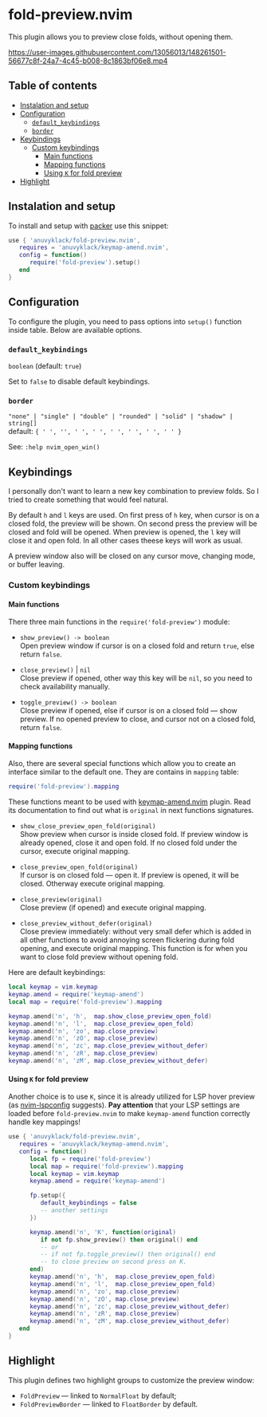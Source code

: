 # fold-preview.nvim

This plugin allows you to preview close folds, without opening them.

https://user-images.githubusercontent.com/13056013/148261501-56677c8f-24a7-4c45-b008-8c1863bf06e8.mp4

## Table of contents

<!-- vim-markdown-toc GFM -->

* [Instalation and setup](#instalation-and-setup)
* [Configuration](#configuration)
    * [`default_keybindings`](#default_keybindings)
    * [`border`](#border)
* [Keybindings](#keybindings)
    * [Custom keybindings](#custom-keybindings)
        * [Main functions](#main-functions)
        * [Mapping functions](#mapping-functions)
        * [Using `K` for fold preview](#using-k-for-fold-preview)
* [Highlight](#highlight)

<!-- vim-markdown-toc -->

## Instalation and setup

To install and setup with [packer](https://github.com/wbthomason/packer.nvim)
use this snippet:

```lua
use { 'anuvyklack/fold-preview.nvim',
   requires = 'anuvyklack/keymap-amend.nvim',
   config = function()
      require('fold-preview').setup()
   end
}
```

## Configuration

To configure the plugin, you need to pass options into `setup()` function inside
table. Below are available options.

### `default_keybindings`
`boolean`   (default: `true`)

Set to `false` to disable default keybindings.

### `border`
`"none" | "single" | "double" | "rounded" | "solid" | "shadow" | string[]`  
default: `{ ' ', '', ' ', ' ', ' ', ' ', ' ', ' ' }`

See: `:help nvim_open_win()`

## Keybindings

I personally don't want to learn a new key combination to preview folds.
So I tried to create something that would feel natural.

By default `h` and `l` keys are used.  On first press of `h` key, when cursor is
on a closed fold, the preview will be shown.  On second press the preview will
be closed and fold will be opened.  When preview is opened, the `l` key will
close it and open fold.  In all other cases theese keys will work as usual.

A preview window also will be closed on any cursor move, changing mode, or
buffer leaving.

### Custom keybindings

#### Main functions

There three main functions in the `require('fold-preview')` module:

- `show_preview() -> boolean`  
  Open preview window if cursor is on a closed fold and return `true`, else
  return `false`.

- `close_preview()` | `nil`  
  Close preview if opened, other way this key will be `nil`, so you need to
  check availability manually.

- `toggle_preview() -> boolean`  
  Close preview if opened, else if cursor is on a closed fold — show preview.
  If no opened preview to close, and cursor not on a closed fold, return `false`.

#### Mapping functions

Also, there are several special functions which allow you to create an interface
similar to the default one.  They are contains in `mapping` table:
```lua
require('fold-preview').mapping
```

These functions meant to be used with
[keymap-amend.nvim](https://github.com/anuvyklack/keymap-amend.nvim) plugin.
Read its documentation to find out what is `original` in next functions
signatures.

- `show_close_preview_open_fold(original)`  
  Show preview when cursor is inside closed fold.  If preview window is already
  opened, close it and open fold.  If no closed fold under the cursor, execute
  original mapping.

- `close_preview_open_fold(original)`  
  If cursor is on closed fold — open it. If preview is opened, it will be
  closed.  Otherway execute original mapping.

- `close_preview(original)`  
  Close preview (if opened) and execute original mapping.

- `close_preview_without_defer(original)`  
  Close preview immediately: without very small defer which is added in all
  other functions to avoid annoying screen flickering during fold opening, and
  execute original mapping.
  This function is for when you want to close fold preview without opening fold.

Here are default keybindings:

```lua
local keymap = vim.keymap
keymap.amend = require('keymap-amend')
local map = require('fold-preview').mapping

keymap.amend('n', 'h',  map.show_close_preview_open_fold)
keymap.amend('n', 'l',  map.close_preview_open_fold)
keymap.amend('n', 'zo', map.close_preview)
keymap.amend('n', 'zO', map.close_preview)
keymap.amend('n', 'zc', map.close_preview_without_defer)
keymap.amend('n', 'zR', map.close_preview)
keymap.amend('n', 'zM', map.close_preview_without_defer)
```

#### Using `K` for fold preview

Another choice is to use `K`, since it is already utilized for LSP hover preview
(as [nvim-lspconfig](https://github.com/neovim/nvim-lspconfig) suggests). 
**Pay attention** that your LSP settings are loaded before `fold-preview.nvim` to
make `keymap-amend` function correctly handle key mappings!

```lua
use { 'anuvyklack/fold-preview.nvim',
   requires = 'anuvyklack/keymap-amend.nvim',
   config = function()
      local fp = require('fold-preview')
      local map = require('fold-preview').mapping
      local keymap = vim.keymap
      keymap.amend = require('keymap-amend')

      fp.setup({ 
         default_keybindings = false
         -- another settings
      })

      keymap.amend('n', 'K', function(original)
         if not fp.show_preview() then original() end
         -- or
         -- if not fp.toggle_preview() then original() end
         -- to close preview on second press on K.
      end)
      keymap.amend('n', 'h',  map.close_preview_open_fold)
      keymap.amend('n', 'l',  map.close_preview_open_fold)
      keymap.amend('n', 'zo', map.close_preview)
      keymap.amend('n', 'zO', map.close_preview)
      keymap.amend('n', 'zc', map.close_preview_without_defer)
      keymap.amend('n', 'zR', map.close_preview)
      keymap.amend('n', 'zM', map.close_preview_without_defer)
   end
}
```

## Highlight

This plugin defines two highlight groups to customize the preview window:

- `FoldPreview` — linked to `NormalFloat` by default;
- `FoldPreviewBorder` — linked to `FloatBorder` by default.


